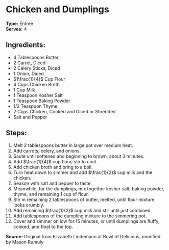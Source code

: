 # Chicken and Dumplings

**Type:** Entree\
**Serves:** 4

## Ingredients:
- 4 Tablespoons Butter
- 2 Carrot, Diced
- 2 Celery Sticks, Diced
- 1 Onion, Diced
- $1\frac{1}{4}$ Cup Flour
- 4 Cups Chicken Broth
- 1 Cup Milk
- 1 Teaspoon Kosher Salt
- 1 Teaspoon Baking Powder
- 1/2 Teaspoon Thyme
- 2 Cups Chicken, Cooked and Diced or Shredded
- Salt and Pepper

## Steps:
1. Melt 2 tablespoons butter in large pot over medium heat.
2. Add carrots, celery, and onions.
3. Saute until softened and beginning to brown, about 3 minutes.
4. Add $\frac{1}{4}$ cup flour, stir to coat.
5. Add chicken broth and bring to a boil.
6. Turn heat down to simmer and add $\frac{1}{2}$ cup milk and the chicken.
7. Season with salt and pepper to taste.
8. Meanwhile, for the dumplings, mix together kosher salt, baking powder, thyme, and remaining 1 cup of flour.
9. Stir in remaining 2 tablespoons of butter, melted, until flour mixture looks crumbly.
10. Add remaining $\frac{1}{2}$ cup milk and stir until just combined.
11. Add tablespoons of the dumpling mixture to the simmering pot.
12. Cover and simmer on low for 15 minutes, or until dumplings are fluffy, cooked, and float to the top.

**Source:** Original from Elizabeth Lindemann at Bowl of Delicious, modified by Mason Rumuly
